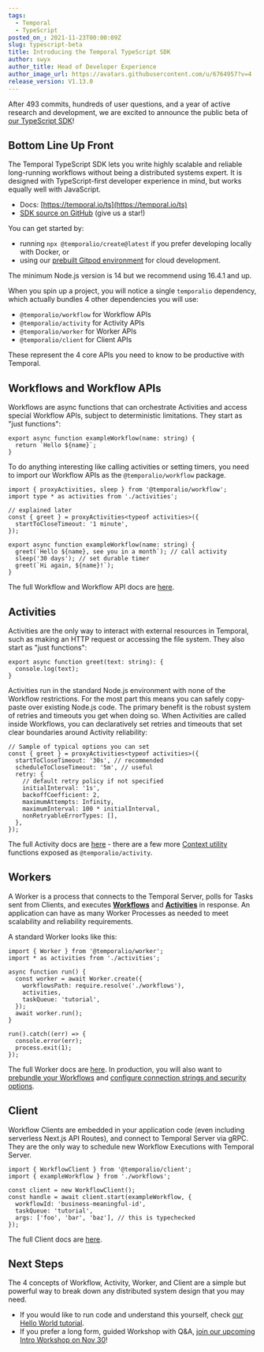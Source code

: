 ```yaml
---
tags:
  - Temporal
  - TypeScript
posted_on_: 2021-11-23T00:00:09Z
slug: typescript-beta
title: Introducing the Temporal TypeScript SDK
author: swyx
author_title: Head of Developer Experience
author_image_url: https://avatars.githubusercontent.com/u/6764957?v=4
release_version: V1.13.0
---
```


After 493 commits, hundreds of user questions, and a year of active research and development, we are excited to announce the public beta of [our TypeScript SDK](https://temporal.io/ts)!

<!--truncate-->

## Bottom Line Up Front

The Temporal TypeScript SDK lets you write highly scalable and reliable long-running workflows without being a distributed systems expert. It is designed with TypeScript-first developer experience in mind, but works equally well with JavaScript. 

- Docs: [https://temporal.io/ts](https://temporal.io/ts)
- [SDK source on GitHub](https://github.com/temporalio/sdk-typescript)  (give us a star!)

You can get started by: 

- running `npx @temporalio/create@latest` if you prefer developing locally with Docker, or 
- using our [prebuilt Gitpod environment](https://gitpod.io/#https://github.com/temporalio/samples-typescript/) for cloud development.
 
The minimum Node.js version is 14 but we recommend using 16.4.1 and up.

When you spin up a project, you will notice a single `temporalio` dependency, which actually bundles 4 other dependencies you will use:

- `@temporalio/workflow` for Workflow APIs
- `@temporalio/activity` for Activity APIs
- `@temporalio/worker` for Worker APIs
- `@temporalio/client` for Client APIs

These represent the 4 core APIs you need to know to be productive with Temporal.

## Workflows and Workflow APIs

Workflows are async functions that can orchestrate Activities and access special Workflow APIs, subject to deterministic limitations. They start as "just functions":

```tsx
export async function exampleWorkflow(name: string) {
  return `Hello ${name}`;
}
```

To do anything interesting like calling activities or setting timers, you need to import our Workflow APIs as the `@temporalio/workflow` package.

```tsx
import { proxyActivities, sleep } from '@temporalio/workflow';
import type * as activities from './activities';

// explained later
const { greet } = proxyActivities<typeof activities>({
  startToCloseTimeout: '1 minute',
});

export async function exampleWorkflow(name: string) {
  greet(`Hello ${name}, see you in a month`); // call activity
  sleep('30 days'); // set durable timer
  greet(`Hi again, ${name}!`);
}
```

The full Workflow and Workflow API docs are [here](https://docs.temporal.io/docs/typescript/workflows).

## Activities

Activities are the only way to interact with external resources in Temporal, such as making an HTTP request or accessing the file system. They also start as "just functions":

```tsx
export async function greet(text: string): {
  console.log(text);
}
```

Activities run in the standard Node.js environment with none of the Workflow restrictions. For the most part this means you can safely copy-paste over existing Node.js code. The primary benefit is the robust system of retries and timeouts you get when doing so. When Activities are called inside Workflows, you can declaratively set retries and timeouts that set clear boundaries around Activity reliability:

```tsx
// Sample of typical options you can set
const { greet } = proxyActivities<typeof activities>({
  startToCloseTimeout: '30s', // recommended
  scheduleToCloseTimeout: '5m', // useful
  retry: {
    // default retry policy if not specified
    initialInterval: '1s',
    backoffCoefficient: 2,
    maximumAttempts: Infinity,
    maximumInterval: 100 * initialInterval,
    nonRetryableErrorTypes: [],
  },
});
```

The full Activity docs are [here](https://docs.temporal.io/docs/typescript/activities) - there are a few more [Context utility](https://docs.temporal.io/docs/typescript/activities#activity-context-utilities) functions exposed as `@temporalio/activity`.

## Workers

A Worker is a process that connects to the Temporal Server, polls for Tasks sent from Clients, and executes **[Workflows](https://docs.temporal.io/docs/typescript/workflows)** and **[Activities](https://docs.temporal.io/docs/typescript/activities)** in response. An application can have as many Worker Processes as needed to meet scalability and reliability requirements.

A standard Worker looks like this:

```tsx
import { Worker } from '@temporalio/worker';
import * as activities from './activities';

async function run() {
  const worker = await Worker.create({
    workflowsPath: require.resolve('./workflows'),
    activities,
    taskQueue: 'tutorial',
  });
  await worker.run();
}

run().catch((err) => {
  console.error(err);
  process.exit(1);
});
```

The full Worker docs are [here](https://docs.temporal.io/docs/typescript/workers). In production, you will also want to [prebundle your Workflows](https://docs.temporal.io/docs/typescript/production-deploy/#pre-build-code) and [configure connection strings and security options](https://docs.temporal.io/docs/typescript/security#encryption-in-transit-with-mtls).

## Client

Workflow Clients are embedded in your application code (even including serverless Next.js API Routes), and connect to Temporal Server via gRPC. They are the only way to schedule new Workflow Executions with Temporal Server.

```tsx
import { WorkflowClient } from '@temporalio/client';
import { exampleWorkflow } from './workflows';

const client = new WorkflowClient();
const handle = await client.start(exampleWorkflow, {
  workflowId: 'business-meaningful-id',
  taskQueue: 'tutorial',
  args: ['foo', 'bar', 'baz'], // this is typechecked
});
```

The full Client docs are [here](https://docs.temporal.io/docs/typescript/clients). 

## Next Steps

The 4 concepts of Workflow, Activity, Worker, and Client are a simple but powerful way to break down any distributed system design that you may need. 

- If you would like to run code and understand this yourself, check [our Hello World tutorial](https://docs.temporal.io/docs/typescript/hello-world).
- If you prefer a long form, guided Workshop with Q&A, [join our upcoming Intro Workshop on Nov 30](https://lu.ma/temporalintro)!

